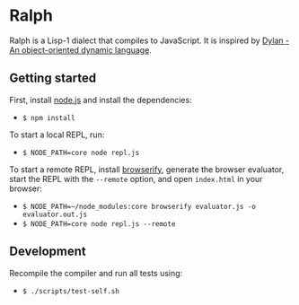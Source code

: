 # Ralph

Ralph is a Lisp-1 dialect that compiles to JavaScript. It is inspired by
[Dylan - An object-oriented dynamic language](http://lispm.de/docs/prefix-dylan/book.annotated/contents.html).

## Getting started

First, install [node.js](http://nodejs.org/) and install the dependencies:

* `$ npm install`

To start a local REPL, run:

* `$ NODE_PATH=core node repl.js`

To start a remote REPL, install [browserify](http://browserify.org/),
generate the browser evaluator, start the REPL with the `--remote` option,
and open `index.html` in your browser:

* `$ NODE_PATH=~/node_modules:core browserify evaluator.js -o evaluator.out.js`
* `$ NODE_PATH=core node repl.js --remote`


## Development

Recompile the compiler and run all tests using:

* `$ ./scripts/test-self.sh`
